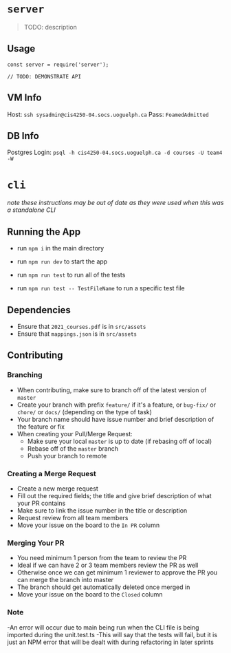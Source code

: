# `server`

> TODO: description

## Usage

```
const server = require('server');

// TODO: DEMONSTRATE API
```

## VM Info

Host: `ssh sysadmin@cis4250-04.socs.uoguelph.ca`
Pass: `FoamedAdmitted`

## DB Info

Postgres Login: `psql -h cis4250-04.socs.uoguelph.ca -d courses -U team4 -W`

# `cli`

_note these instructions may be out of date as they were used when this was a standalone CLI_

## Running the App

- run `npm i` in the main directory
- run `npm run dev` to start the app

- run `npm run test` to run all of the tests
- run `npm run test -- TestFileName` to run a specific test file

## Dependencies

- Ensure that `2021_courses.pdf` is in `src/assets`
- Ensure that `mappings.json` is in `src/assets`

## Contributing

### Branching

- When contributing, make sure to branch off of the latest version of `master`
- Create your branch with prefix `feature/` if it's a feature, or `bug-fix/` or `chore/` or `docs/` (depending on the type of task)
- Your branch name should have issue number and brief description of the feature or fix
- When creating your Pull/Merge Request:
  - Make sure your local `master` is up to date (if rebasing off of local)
  - Rebase off of the `master` branch
  - Push your branch to remote

### Creating a Merge Request

- Create a new merge request
- Fill out the required fields; the title and give brief description of what your PR contains
- Make sure to link the issue number in the title or description
- Request review from all team members
- Move your issue on the board to the `In PR` column

### Merging Your PR

- You need minimum 1 person from the team to review the PR
- Ideal if we can have 2 or 3 team members review the PR as well
- Otherwise once we can get minimum 1 reviewer to approve the PR you can merge the branch into master
- The branch should get automatically deleted once merged in
- Move your issue on the board to the `Closed` column

### Note

-An error will occur due to main being run when the CLI file is being imported during the unit.test.ts
-This will say that the tests will fail, but it is just an NPM error that will be dealt with during refactoring in later sprints
